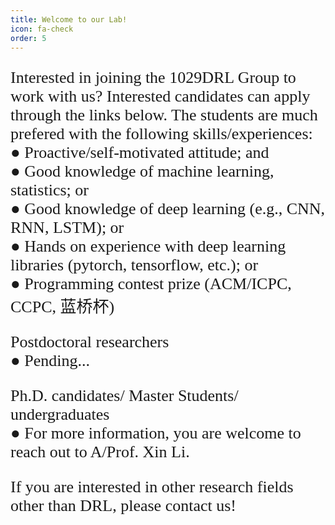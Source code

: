 ```yaml
---
title: Welcome to our Lab!
icon: fa-check
order: 5
---
```


<p style="text-align:left;font-family:Cormorant SC;font-size:26px">Interested in joining the 1029DRL Group to work with us? Interested candidates can apply through the links below. The students are much prefered with the following skills/experiences:<br>
● Proactive/self-motivated attitude; and<br>
● Good knowledge of machine learning, statistics; or<br>
● Good knowledge of deep learning (e.g., CNN, RNN, LSTM); or<br>
● Hands on experience with deep learning libraries (pytorch, tensorflow, etc.); or<br>
● Programming contest prize (ACM/ICPC, CCPC, 蓝桥杯)
</p>

<p style="text-align:left;font-family:Cormorant SC;font-size:26px">Postdoctoral researchers<br>
● Pending...
</p>


<p style="text-align:left;font-family:Cormorant SC;font-size:26px">Ph.D. candidates/ Master Students/ undergraduates<br>
● For more information, you are welcome to reach out to A/Prof. Xin Li.
</p>

<p style="text-align:left;font-family:Cormorant SC;font-size:26px">If you are interested in other research fields other than DRL, please contact us!</p>